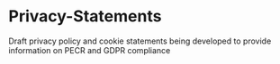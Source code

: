 # Privacy-Statements
Draft privacy policy and cookie statements being developed to provide information on PECR and GDPR compliance

